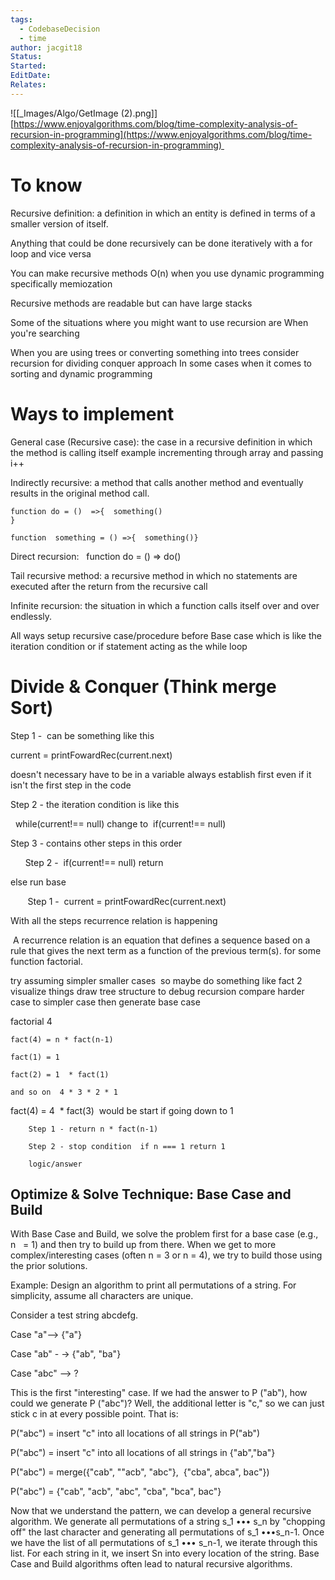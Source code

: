 ```yaml
---
tags:
  - CodebaseDecision
  - time
author: jacgit18
Status: 
Started: 
EditDate: 
Relates:
---
```

![[_Images/Algo/GetImage (2).png]]
[https://www.enjoyalgorithms.com/blog/time-complexity-analysis-of-recursion-in-programming](https://www.enjoyalgorithms.com/blog/time-complexity-analysis-of-recursion-in-programming) 

# To know 

Recursive definition: a definition in which an entity is defined in terms of a smaller version of itself. 

Anything that could be done recursively can be done iteratively with a for loop and vice versa 

You can make recursive methods O(n) when you use dynamic programming specifically memiozation 

Recursive methods are readable but can have large stacks 

Some of the situations where you might want to use recursion are When you're searching  

When you are using trees or converting something into trees consider recursion for dividing conquer approach In some cases when it comes to sorting and dynamic programming 

# Ways to implement 

General case (Recursive case): the case in a recursive definition in which the method is calling itself example incrementing through array and passing i++  

Indirectly recursive: a method that calls another method and eventually results in the original method call.               

	function do = ()  =>{  something() }                                                                
	
	function  something = () =>{  something()} 

Direct recursion:   function do = () => do()                           

Tail recursive method: a recursive method in which no statements are executed after the return from the recursive call 

Infinite recursion: the situation in which a function calls itself over and over endlessly. 

All ways setup recursive case/procedure before Base case which is like the iteration condition or if statement acting as the while loop   

# Divide & Conquer (Think merge Sort) 

Step 1 -  can be something like this  

current = printFowardRec(current.next)  

doesn't necessary have to be in a variable always establish first even if it isn't the first step in the code 

Step 2 - the iteration condition is like this  

  while(current!== null) change to  if(current!== null) 

Step 3 - contains other steps in this order 

      Step 2 -  if(current!== null) return 

else run base   

       Step 1 -  current = printFowardRec(current.next)  

With all the steps recurrence relation is happening 

 A recurrence relation is an equation that defines a sequence based on a rule that gives the next term as a function of the previous term(s). for some function factorial.  

try assuming simpler smaller cases  so maybe do something like fact 2 visualize things draw tree structure to debug recursion compare harder case to simpler case then generate base case 

factorial 4 

	fact(4) = n * fact(n-1) 
	
	fact(1) = 1 
	
	fact(2) = 1  * fact(1)   
	
	and so on  4 * 3 * 2 * 1 
	
fact(4) = 4  * fact(3)  would be start if going down to 1 
	
		Step 1 - return n * fact(n-1) 
		
		Step 2 - stop condition  if n === 1 return 1 
		
		logic/answer




## Optimize & Solve Technique: Base Case and Build   

With Base Case and Build, we solve the problem first for a base case (e.g., n   = 1) and then try to build up from there. When we get to more complex/interesting cases (often n = 3 or n = 4), we try to build those using the prior solutions.  

Example: Design an algorithm to print all permutations of a string. For simplicity, assume all characters are unique.   

Consider a test string abcdefg.   

Case "a"--> {"a"}  

Case "ab" - -> {"ab", "ba"}   

Case "abc" --> ?   

This is the first "interesting" case. If we had the answer to P ("ab"), how could we generate P ("abc")? Well, the additional letter is "c," so we can just stick c in at every possible point. That is:   

P("abc") = insert "c" into all locations of all strings in P("ab")   

P("abc") = insert "c" into all locations of all strings in {"ab","ba"}   

P("abc") = merge({"cab", ""acb", "abc"},  {"cba", abca", bac"})  

P("abc") = {"cab", "acb", "abc", "cba", "bca", bac"}   

Now that we understand the pattern, we can develop a general recursive algorithm. We generate all permutations of a string s_1 ••• s_n by "chopping off" the last character and generating all permutations of s_1 •••s_n-1. Once we have the list of all permutations of s_1 ••• s_n-1, we iterate through this list. For each string in it, we insert Sn into every location of the string. Base Case and Build algorithms often lead to natural recursive algorithms.